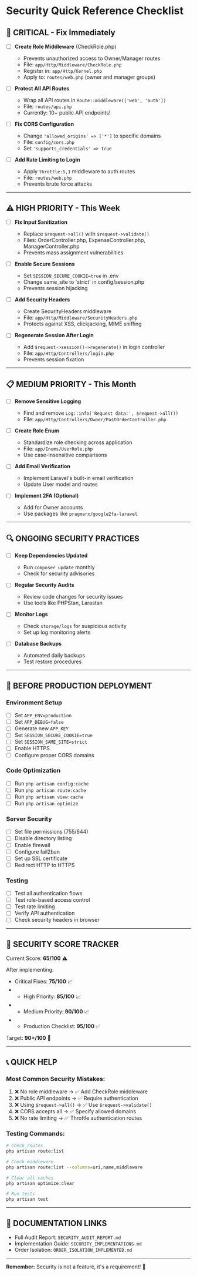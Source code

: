 # Security Quick Reference Checklist

## 🚨 CRITICAL - Fix Immediately

- [ ] **Create Role Middleware** (CheckRole.php)
  - Prevents unauthorized access to Owner/Manager routes
  - File: `app/Http/Middleware/CheckRole.php`
  - Register in: `app/Http/Kernel.php`
  - Apply to: `routes/web.php` (owner and manager groups)

- [ ] **Protect All API Routes**
  - Wrap all API routes in `Route::middleware(['web', 'auth'])`
  - File: `routes/api.php`
  - Currently: 10+ public API endpoints!

- [ ] **Fix CORS Configuration**
  - Change `'allowed_origins' => ['*']` to specific domains
  - File: `config/cors.php`
  - Set `'supports_credentials' => true`

- [ ] **Add Rate Limiting to Login**
  - Apply `throttle:5,1` middleware to auth routes
  - File: `routes/web.php`
  - Prevents brute force attacks

---

## ⚠️ HIGH PRIORITY - This Week

- [ ] **Fix Input Sanitization**
  - Replace `$request->all()` with `$request->validate()`
  - Files: OrderController.php, ExpenseController.php, ManagerController.php
  - Prevents mass assignment vulnerabilities

- [ ] **Enable Secure Sessions**
  - Set `SESSION_SECURE_COOKIE=true` in .env
  - Change same_site to 'strict' in config/session.php
  - Prevents session hijacking

- [ ] **Add Security Headers**
  - Create SecurityHeaders middleware
  - File: `app/Http/Middleware/SecurityHeaders.php`
  - Protects against XSS, clickjacking, MIME sniffing

- [ ] **Regenerate Session After Login**
  - Add `$request->session()->regenerate()` in login controller
  - File: `app/Http/Controllers/login.php`
  - Prevents session fixation

---

## 📋 MEDIUM PRIORITY - This Month

- [ ] **Remove Sensitive Logging**
  - Find and remove `Log::info('Request data:', $request->all())`
  - File: `app/Http/Controllers/Owner/PastOrderController.php`

- [ ] **Create Role Enum**
  - Standardize role checking across application
  - File: `app/Enums/UserRole.php`
  - Use case-insensitive comparisons

- [ ] **Add Email Verification**
  - Implement Laravel's built-in email verification
  - Update User model and routes

- [ ] **Implement 2FA (Optional)**
  - Add for Owner accounts
  - Use packages like `pragmarx/google2fa-laravel`

---

## 🔍 ONGOING SECURITY PRACTICES

- [ ] **Keep Dependencies Updated**
  - Run `composer update` monthly
  - Check for security advisories

- [ ] **Regular Security Audits**
  - Review code changes for security issues
  - Use tools like PHPStan, Larastan

- [ ] **Monitor Logs**
  - Check `storage/logs` for suspicious activity
  - Set up log monitoring alerts

- [ ] **Database Backups**
  - Automated daily backups
  - Test restore procedures

---

## 📝 BEFORE PRODUCTION DEPLOYMENT

### Environment Setup
- [ ] Set `APP_ENV=production`
- [ ] Set `APP_DEBUG=false`
- [ ] Generate new `APP_KEY`
- [ ] Set `SESSION_SECURE_COOKIE=true`
- [ ] Set `SESSION_SAME_SITE=strict`
- [ ] Enable HTTPS
- [ ] Configure proper CORS domains

### Code Optimization
- [ ] Run `php artisan config:cache`
- [ ] Run `php artisan route:cache`
- [ ] Run `php artisan view:cache`
- [ ] Run `php artisan optimize`

### Server Security
- [ ] Set file permissions (755/644)
- [ ] Disable directory listing
- [ ] Enable firewall
- [ ] Configure fail2ban
- [ ] Set up SSL certificate
- [ ] Redirect HTTP to HTTPS

### Testing
- [ ] Test all authentication flows
- [ ] Test role-based access control
- [ ] Test rate limiting
- [ ] Verify API authentication
- [ ] Check security headers in browser

---

## 🎯 SECURITY SCORE TRACKER

Current Score: **65/100** ⚠️

After implementing:
- Critical Fixes: **75/100** 📈
- + High Priority: **85/100** 📈
- + Medium Priority: **90/100** 📈
- + Production Checklist: **95/100** ✅

Target: **90+/100** 🎯

---

## 📞 QUICK HELP

### Most Common Security Mistakes:
1. ❌ No role middleware → ✅ Add CheckRole middleware
2. ❌ Public API endpoints → ✅ Require authentication
3. ❌ Using `$request->all()` → ✅ Use `$request->validate()`
4. ❌ CORS accepts all → ✅ Specify allowed domains
5. ❌ No rate limiting → ✅ Throttle authentication routes

### Testing Commands:
```bash
# Check routes
php artisan route:list

# Check middleware
php artisan route:list --columns=uri,name,middleware

# Clear all caches
php artisan optimize:clear

# Run tests
php artisan test
```

---

## 🔗 DOCUMENTATION LINKS

- Full Audit Report: `SECURITY_AUDIT_REPORT.md`
- Implementation Guide: `SECURITY_IMPLEMENTATIONS.md`
- Order Isolation: `ORDER_ISOLATION_IMPLEMENTED.md`

---

**Remember:** Security is not a feature, it's a requirement! 🔐
